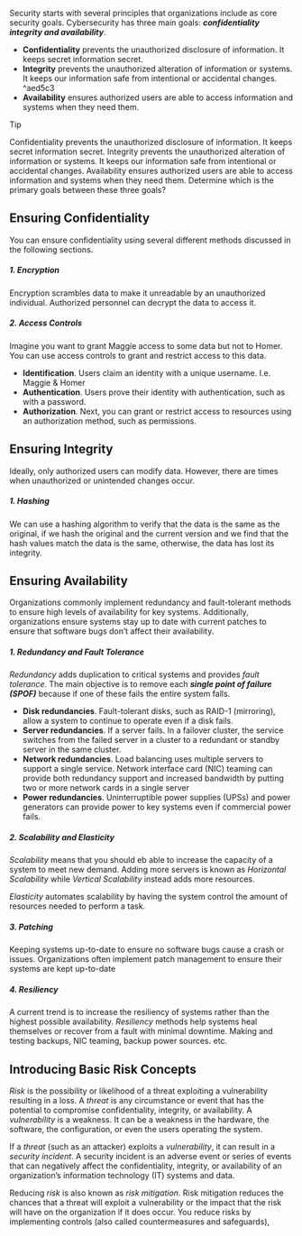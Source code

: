 Security starts with several principles that organizations include as core security goals. Cybersecurity has three main goals: ***confidentiality integrity and availability***.

* **Confidentiality** prevents the unauthorized disclosure of information. It keeps secret information secret. 
* **Integrity** prevents the unauthorized alteration of information or systems. It keeps our information safe from intentional or accidental changes.  ^aed5c3
* **Availability** ensures authorized users are able to access information and systems when they need them.


> [!TIP]
> Confidentiality prevents the unauthorized disclosure of information. It keeps secret information secret. Integrity prevents the unauthorized alteration of information or systems. It keeps our information safe from intentional or accidental changes. Availability ensures authorized users are able to access information and systems when they need them. Determine which is the primary goals between these three goals?



## Ensuring Confidentiality 
You can ensure confidentiality using several different methods discussed in the following sections.

##### 1. Encryption 
Encryption scrambles data to make it unreadable by an unauthorized individual. Authorized personnel can decrypt the data to access it. 

##### 2. Access Controls
Imagine you want to grant Maggie access to some data but not to Homer. You can use access controls to grant and restrict access to this data. 

* **Identification**. Users claim an identity with a unique username. I.e. Maggie & Homer
* **Authentication**. Users prove their identity with authentication, such as with a password. 
* **Authorization**. Next, you can grant or restrict access to resources using an authorization method, such as permissions. 

## Ensuring Integrity 
Ideally, only authorized users can modify data. However, there are times when unauthorized or unintended changes occur. 

##### 1. Hashing
We can use a hashing algorithm to verify that the data is the same as the original, if we hash the original and the current version and we find that the hash values match the data is the same, otherwise, the data has lost its integrity.

## Ensuring Availability
Organizations commonly implement redundancy and fault-tolerant methods to ensure high levels of availability for key systems. Additionally, organizations ensure systems stay up to date with current patches to ensure that software bugs don’t affect their availability.

##### 1. Redundancy and Fault Tolerance
*Redundancy* adds duplication to critical systems and provides *fault tolerance*. The main objective is to remove each ***single point of failure (SPOF)*** because if one of these fails the entire system falls. 

* **Disk redundancies**. Fault-tolerant disks, such as RAID-1 (mirroring), allow a system to continue to operate even if a disk fails. 
* **Server redundancies**. If a server fails. In a failover cluster, the service switches from the failed server in a cluster to a redundant or standby server in the same cluster. 
* **Network redundancies**. Load balancing uses multiple servers to support a single service. Network interface card (NIC) teaming can provide both redundancy support and increased bandwidth by putting two or more network cards in a single server
* **Power redundancies**. Uninterruptible power supplies (UPSs) and power generators can provide power to key systems even if commercial power fails.

##### 2. Scalability and Elasticity

*Scalability* means that you should eb able to increase the capacity of a system to meet new demand.  Adding more servers is known as *Horizontal Scalability* while *Vertical Scalability* instead adds more resources. 

*Elasticity* automates scalability by having the system control the amount of resources needed to perform a task. 

##### 3. Patching
Keeping systems up-to-date to ensure no software bugs cause a crash or issues. Organizations often implement patch management to ensure their systems are kept up-to-date 

##### 4. Resiliency 
A current trend is to increase the resiliency of systems rather than the highest possible availability. *Resiliency* methods help systems heal themselves or recover from a fault with minimal downtime. Making and testing backups, NIC teaming, backup power sources. etc. 

## Introducing Basic Risk Concepts
*Risk* is the possibility or likelihood of a threat exploiting a vulnerability resulting in a loss. A *threat* is any circumstance or event that has the potential to compromise confidentiality, integrity, or availability. A *vulnerability* is a weakness. It can be a weakness in the hardware, the software, the configuration, or even the users operating the system.

If a *threat* (such as an attacker) exploits a *vulnerability*, it can result in a *security incident*. A security incident is an adverse event or series of events that can negatively affect the confidentiality, integrity, or availability of an organization’s information technology (IT) systems and data.

Reducing *risk* is also known as *risk mitigation*. Risk mitigation reduces the chances that a threat will exploit a vulnerability or the impact that the risk will have on the organization if it does occur. You reduce risks by implementing controls (also called countermeasures and safeguards),
